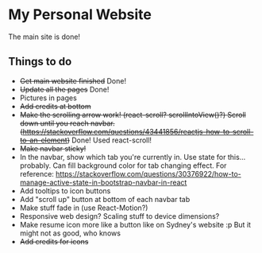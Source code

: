 # My Personal Website

The main site is done!

## Things to do

- ~~Get main website finished~~ Done!
- ~~Update all the pages~~ Done!
- Pictures in pages
- ~~Add credits at bottom~~
- ~~Make the scrolling arrow work! (react-scroll? scrollIntoView()?) Scroll down until you reach navbar. (https://stackoverflow.com/questions/43441856/reactjs-how-to-scroll-to-an-element)~~ Done! Used react-scroll!
- ~~Make navbar sticky!~~
- In the navbar, show which tab you're currently in. Use state for this... probably. Can fill background color for tab changing effect. For reference: https://stackoverflow.com/questions/30376922/how-to-manage-active-state-in-bootstrap-navbar-in-react
- Add tooltips to icon buttons
- Add "scroll up" button at bottom of each navbar tab
- Make stuff fade in (use React-Motion?)
- Responsive web design? Scaling stuff to device dimensions?
- Make resume icon more like a button like on Sydney's website :p But it might not as good, who knows
- ~~Add credits for icons~~
